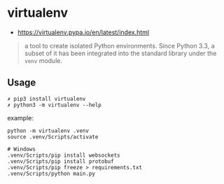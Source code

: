 # virtualenv
* https://virtualenv.pypa.io/en/latest/index.html

> a tool to create isolated Python environments. Since Python 3.3, a subset of it has been integrated into the standard library under the `venv` module.

## Usage

```shell
✗ pip3 install virtualenv
✗ python3 -m virtualenv --help
```

example:

```shell
python -m virtualenv .venv
source .venv/Scripts/activate

# Windows
.venv/Scripts/pip install websockets
.venv/Scripts/pip install protobuf
.venv/Scripts/pip freeze > requirements.txt
.venv/Scripts/python main.py
```